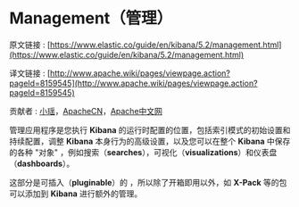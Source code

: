 # Management（管理）

原文链接 : [https://www.elastic.co/guide/en/kibana/5.2/management.html](https://www.elastic.co/guide/en/kibana/5.2/management.html)

译文链接 : [http://www.apache.wiki/pages/viewpage.action?pageId=8159545](http://www.apache.wiki/pages/viewpage.action?pageId=8159545)

贡献者 : [小瑶](/display/~chenyao)，[ApacheCN](/display/~apachecn)，[Apache中文网](/display/~apachechina)

管理应用程序是您执行 **Kibana** 的运行时配置的位置，包括索引模式的初始设置和持续配置，调整 **Kibana** 本身行为的高级设置，以及您可以在整个 **Kibana** 中保存的各种 "对象" ，例如搜索（**searches**），可视化（**visualizations**）和仪表盘（**dashboards**）。

这部分是可插入（**pluginable**）的 ，所以除了开箱即用以外，如 **X-Pack** 等的包可以添加到 **Kibana** 进行额外的管理。